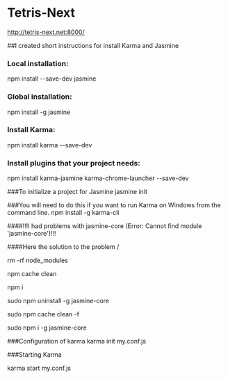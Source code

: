 # Tetris-Next

http://tetris-next.net:8000/

##I created short instructions for install Karma and Jasmine

### Local installation:
npm install --save-dev jasmine

### Global installation:
npm install -g jasmine

### Install Karma:
npm install karma --save-dev

### Install plugins that your project needs:
npm install karma-jasmine karma-chrome-launcher --save-dev

###To initialize a project for Jasmine
jasmine init

###You will need to do this if you want to run Karma on Windows from the command line.
npm install -g karma-cli


####!!!I had problems with jasmine-core (Error: Cannot find module 'jasmine-core')!!!

####Here the solution to the problem \/

rm -rf node_modules

npm cache clean

npm i

sudo npm uninstall -g jasmine-core

sudo npm cache clean -f

sudo npm i -g jasmine-core


###Configuration of karma
karma init my.conf.js

###Starting Karma

karma start my.conf.js
